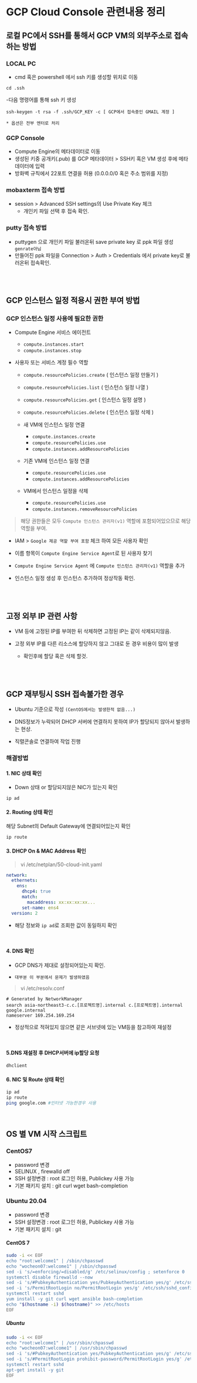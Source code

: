 # GCP Cloud Console 관련내용 정리

## 로컬 PC에서 SSH를 통해서 GCP VM의 외부주소로 접속하는 방법 

### LOCAL PC 
- cmd 혹은 powershell 에서 ssh 키를 생성할 위치로 이동
```
cd .ssh
```

-다음 명령어를 통해 ssh 키 생성 
```
ssh-keygen -t rsa -f .ssh/GCP_KEY -c [ GCP에서 접속중인 GMAIL 계정 ]
```
`* 옵션은 전부 엔터로 처리`

### GCP Console
- Compute Engine의 메타데이터로 이동
- 생성된 키중 공개키(.pub) 를 GCP 메타데이터 > SSH키 혹은 VM 생성 후에 메타데이터에 입력 
- 방화벽 규칙에서 22포트 연결을 허용 (0.0.0.0/0 혹은 주소 범위를 지정)

### mobaxterm 접속 방법
- session  > Advanced SSH settings의 Use Private Key 체크 
  - 개인키 파일 선택 후 접속 확인.

### putty 접속 방법
- puttygen 으로 개인키 파일 불러온뒤 save private key 로 ppk 파일 생성 `genrate아님`
- 만들어진 ppk 파일을 Connection > Auth > Credentials 에서 private key로 불러온뒤 접속확인.

<br><br>

## GCP 인스턴스 일정 적용시 권한 부여 방법

### GCP 인스턴스 일정 사용에 필요한 권한
- Compute Engine 서비스 에이전트
  - `compute.instances.start`
  - `compute.instances.stop`

- 사용자 또는 서비스 계정 필수 역할
  - `compute.resourcePolicies.create` ( 인스턴스 일정 만들기 )
  - `compute.resourcePolicies.list` ( 인스턴스 일정 나열 )
  - `compute.resourcePolicies.get` ( 인스턴스 일정 설명 )
  - `compute.resourcePolicies.delete` ( 인스턴스 일정 삭제 )

  - 새 VM에 인스턴스 일정 연결
    - `compute.instances.create`
    - `compute.resourcePolicies.use`
    - `compute.instances.addResourcePolicies`
  
  - 기존 VM에 인스턴스 일정 연결
    - `compute.resourcePolicies.use`
    - `compute.instances.addResourcePolicies`
  
  - VM에서 인스턴스 일정을 삭제
    - `compute.resourcePolicies.use`
    - `compute.instances.removeResourcePolicies`


> 해당 권한들은 모두 `Compute 인스턴스 관리자(v1)` 역할에 포함되어있으므로 해당 역할을 부여.

- IAM > `Google 제공 역할 부여 포함` 체크 하여 모든 사용자 확인

- 이름 항목이 `Compute Engine Service Agent`로 된 사용자 찾기

- `Compute Engine Service Agent` 에 `Compute 인스턴스 관리자(v1)` 역할을 추가 

- 인스턴스 일정 생성 후 인스턴스 추가하여 정상작동 확인.

<br><br>

## 고정 외부 IP 관련 사항 

- VM 등에 고정된 IP를 부여한 뒤 삭제하면 고정된 IP는 같이 삭제되지않음.

- 고정 외부 IP를 다른 리소스에 할당하지 않고 그대로 둔 경우 비용이 많이 발생 

  - 확인후에 할당 혹은 삭제 할것.

<br><br>

## GCP 재부팅시 SSH 접속불가한 경우
* Ubuntu 기준으로 작성 `(CentOS에서는 발생한적 없음...)`

* DNS정보가 누락되어 DHCP 서버에 연결하지 못하여 IP가 할당되지 않아서 발생하는 현상.

* 직렬콘솔로 연결하여 작업 진행


### 해결방법
#### 1. NIC 상태 확인
* Down 상태 or 할당되지않은 NIC가 있는지 확인
 ```
ip ad
```
#### 2. Routing 상태 확인
해당 Subnet의 Default Gateway에 연결되어있는지 확인
```
ip route
```
#### 3. DHCP On & MAC Address 확인
>vi /etc/netplan/50-cloud-init.yaml 
```yaml
network:
  ethernets:
    ens:
      dhcp4: true
      match:
        macaddress: xx:xx:xx:xx...
      set-name: ens4
  version: 2  
```
* 해당 정보와 `ip ad`로 조회한 값이 동일하지 확인
<br>

#### 4. DNS 확인
* GCP DNS가 제대로 설정되어있는지 확인. 

* `대부분 이 부분에서 문제가 발생하였음`

> vi /etc/resolv.conf
```
# Generated by NetworkManager
search asia-northeast3-c.c.[프로젝트명].internal c.[프로젝트명].internal google.internal
nameserver 169.254.169.254
```
* 정상적으로 적혀있지 않으면 같은 서브넷에 있는 VM등을 참고하여 재설정
<br>

#### 5.DNS 재설정 후 DHCP서버에 ip할당 요청
```
dhclient
```

#### 6. NIC 및 Route 상태 확인
```bash
ip ad
ip route 
ping google.com #인터넷 가능한경우 사용
```
<br>

## OS 별 VM 시작 스크립트
### CentOS7
- password 변경 
- SELINUX , firewalld off 
- SSH 설정변경 : root 로그인 허용, Publickey 사용 가능
- 기본 패키지 설치 : git curl wget bash-completion

### Ubuntu 20.04
- password 변경
- SSH 설정변경 : root 로그인 허용, Publickey 사용 가능
- 기본 패키지 설치 : git

#### CentOS 7	
```bash
sudo -i << EOF
echo "root:welcome1" | /sbin/chpasswd
echo "wocheon07:welcome1" | /sbin/chpasswd
sed -i 's/=enforcing/=disabled/g' /etc/selinux/config ; setenforce 0
systemctl disable firewalld --now
sed -i 's/#PubkeyAuthentication yes/PubkeyAuthentication yes/g' /etc/ssh/sshd_config
sed -i 's/PermitRootLogin no/PermitRootLogin yes/g' /etc/ssh/sshd_config
systemctl restart sshd
yum install -y git curl wget ansible bash-completion
echo "$(hostname -i) $(hostname)" >> /etc/hosts
EOF
```

##### Ubuntu
```bash
sudo -i << EOF
echo "root:welcome1" | /usr/sbin/chpasswd
echo "wocheon07:welcome1" | /usr/sbin/chpasswd
sed -i 's/#PubkeyAuthentication yes/PubkeyAuthentication yes/g' /etc/ssh/sshd_config
sed -i 's/#PermitRootLogin prohibit-password/PermitRootLogin yes/g' /etc/ssh/sshd_config
systemctl restart sshd
apt-get install -y git
EOF
```
